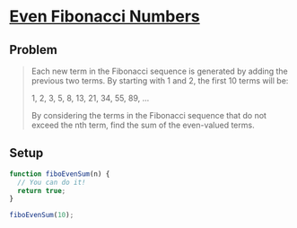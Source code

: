 # [Even Fibonacci Numbers](https://www.freecodecamp.org/learn/coding-interview-prep/project-euler/problem-2-even-fibonacci-numbers)

## Problem

> Each new term in the Fibonacci sequence is generated by adding the previous two terms. By starting with 1 and 2, the first 10 terms will be:
>
> 1, 2, 3, 5, 8, 13, 21, 34, 55, 89, ...
>
> By considering the terms in the Fibonacci sequence that do not exceed the nth term, find the sum of the even-valued terms.

## Setup

```js
function fiboEvenSum(n) {
  // You can do it!
  return true;
}

fiboEvenSum(10);
```
